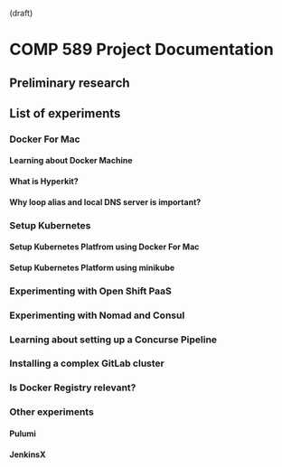 (draft)

# COMP 589 Project Documentation

## Preliminary research

## List of experiments

### Docker For Mac

#### Learning about Docker Machine

#### What is Hyperkit?

#### Why loop alias and local DNS server is important?

### Setup Kubernetes

#### Setup Kubernetes Platfrom using Docker For Mac

#### Setup Kubernetes Platform using minikube

### Experimenting with Open Shift PaaS

### Experimenting with Nomad and Consul

### Learning about setting up a Concurse Pipeline

### Installing a complex GitLab cluster

### Is Docker Registry relevant?

### Other experiments

#### Pulumi

#### JenkinsX

